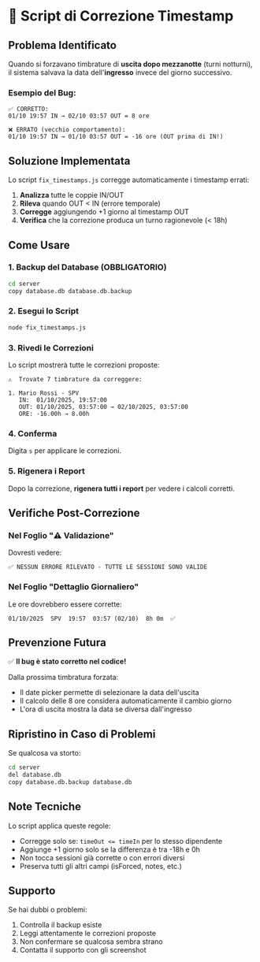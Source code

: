 # 🔧 Script di Correzione Timestamp

## Problema Identificato

Quando si forzavano timbrature di **uscita dopo mezzanotte** (turni notturni), il sistema salvava la data dell'**ingresso** invece del giorno successivo.

### Esempio del Bug:
```
✅ CORRETTO:
01/10 19:57 IN → 02/10 03:57 OUT = 8 ore

❌ ERRATO (vecchio comportamento):
01/10 19:57 IN → 01/10 03:57 OUT = -16 ore (OUT prima di IN!)
```

## Soluzione Implementata

Lo script `fix_timestamps.js` corregge automaticamente i timestamp errati:

1. **Analizza** tutte le coppie IN/OUT
2. **Rileva** quando OUT < IN (errore temporale)
3. **Corregge** aggiungendo +1 giorno al timestamp OUT
4. **Verifica** che la correzione produca un turno ragionevole (< 18h)

## Come Usare

### 1. Backup del Database (OBBLIGATORIO)
```bash
cd server
copy database.db database.db.backup
```

### 2. Esegui lo Script
```bash
node fix_timestamps.js
```

### 3. Rivedi le Correzioni
Lo script mostrerà tutte le correzioni proposte:
```
⚠️  Trovate 7 timbrature da correggere:

1. Mario Rossi - SPV
   IN:  01/10/2025, 19:57:00
   OUT: 01/10/2025, 03:57:00 → 02/10/2025, 03:57:00
   ORE: -16.00h → 8.00h
```

### 4. Conferma
Digita `s` per applicare le correzioni.

### 5. Rigenera i Report
Dopo la correzione, **rigenera tutti i report** per vedere i calcoli corretti.

## Verifiche Post-Correzione

### Nel Foglio "⚠️ Validazione"
Dovresti vedere:
```
✅ NESSUN ERRORE RILEVATO - TUTTE LE SESSIONI SONO VALIDE
```

### Nel Foglio "Dettaglio Giornaliero"
Le ore dovrebbero essere corrette:
```
01/10/2025  SPV  19:57  03:57 (02/10)  8h 0m  ✅
```

## Prevenzione Futura

✅ **Il bug è stato corretto nel codice!**

Dalla prossima timbratura forzata:
- Il date picker permette di selezionare la data dell'uscita
- Il calcolo delle 8 ore considera automaticamente il cambio giorno
- L'ora di uscita mostra la data se diversa dall'ingresso

## Ripristino in Caso di Problemi

Se qualcosa va storto:
```bash
cd server
del database.db
copy database.db.backup database.db
```

## Note Tecniche

Lo script applica queste regole:
- Corregge solo se: `timeOut <= timeIn` per lo stesso dipendente
- Aggiunge +1 giorno solo se la differenza è tra -18h e 0h
- Non tocca sessioni già corrette o con errori diversi
- Preserva tutti gli altri campi (isForced, notes, etc.)

## Supporto

Se hai dubbi o problemi:
1. Controlla il backup esiste
2. Leggi attentamente le correzioni proposte
3. Non confermare se qualcosa sembra strano
4. Contatta il supporto con gli screenshot
